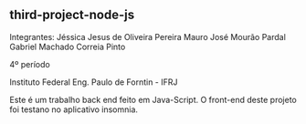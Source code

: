 ## third-project-node-js
Integrantes:
Jéssica Jesus de Oliveira Pereira
Mauro José Mourão Pardal
Gabriel Machado Correia Pinto

4º período

Instituto Federal Eng. Paulo de Forntin - IFRJ

Este é um trabalho back end feito em Java-Script.
O front-end deste projeto foi testano no aplicativo insomnia. 